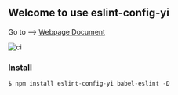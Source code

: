 ## Welcome to use eslint-config-yi

Go to --> [Webpage Document](https://yyhappynice.github.io/eslint-config-yi)

![ci](https://travis-ci.org/yyhappynice/eslint-config-yi.svg?branch=master)

### Install

```js
$ npm install eslint-config-yi babel-eslint -D
```
